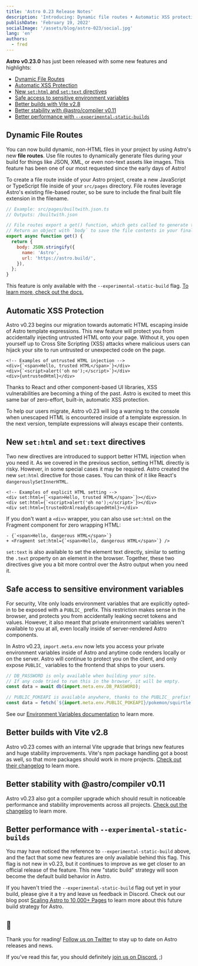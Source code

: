 ```yaml
---
title: 'Astro 0.23 Release Notes'
description: 'Introducing: Dynamic file routes • Automatic XSS protection • two new component directives • vite 2.8 • and more!'
publishDate: 'February 19, 2022'
socialImage: '/assets/blog/astro-023/social.jpg'
lang: 'en'
authors: 
  - fred
---
```


**Astro v0.23.0** has just been released with some new features and highlights:

- [Dynamic File Routes](#dynamic-file-routes)
- [Automatic XSS Protection](#automatic-xss-protection)
- [New `set:html` and `set:text` directives](#new-sethtml-and-settext-directives)
- [Safe access to sensitive environment variables](#safe-access-to-sensitive-environment-variables)
- [Better builds with Vite v2.8](#better-builds-with-vite-v28)
- [Better stability with @astro/compiler v0.11](#better-stability-with-astrocompiler-v011)
- [Better performance with `--experimental-static-builds`](#better-performance-with---experimental-static-builds)

## Dynamic File Routes

You can now build dynamic, non-HTML files in your project by using Astro's new **file routes**. Use file routes to dynamically generate files during your build for things like JSON, XML, or even non-text assets like images. This feature has been one of our most requested since the early days of Astro!

To create a file route inside of your Astro project, create a new JavaScript or TypeScript file inside of your `src/pages` directory. File routes leverage Astro's existing file-based router, so be sure to include the final built file extension in the filename.


```js
// Example: src/pages/builtwith.json.ts
// Outputs: /builtwith.json

// File routes export a get() function, which gets called to generate the file.
// Return an object with `body` to save the file contents in your final build.
export async function get() {
  return {
    body: JSON.stringify({
      name: 'Astro',
      url: 'https://astro.build/',
    }),
  };
}
```

This feature is only available with the `--experimental-static-build` flag. [To learn more, check out the docs.](https://docs.astro.build/en/core-concepts/astro-pages/#non-html-pages)

## Automatic XSS Protection

Astro v0.23 begins our migration towards automatic HTML escaping inside of Astro template expressions. This new feature will protect you from accidentally injecting untrusted HTML onto your page. Without it, you open yourself up to Cross Site Scripting (XSS) attacks where malicious users can hijack your site to run untrusted or unexpected code on the page.

```astro
<!-- Examples of untrusted HTML injection -->
<div>{`<span>Hello, trusted HTML</span>`}</div>
<div>{`<script>alert('oh no');</script>`}</div>
<div>{untrustedHtml}</div>
```

Thanks to React and other component-based UI libraries, XSS vulnerabilities are becoming a thing of the past. Astro is excited to meet this same bar of zero-effort, built-in, automatic XSS protection.

To help our users migrate, Astro v0.23 will log a warning to the console when unescaped HTML is encountered inside of a template expression. In the next version, template expressions will always escape their contents.

## New `set:html` and `set:text` directives

Two new directives are introduced to support better HTML injection when you need it. As we covered in the previous section, setting HTML directly is risky. However, in some special cases it may be required. Astro created the new `set:html` directive for those cases. You can think of it like React's `dangerouslySetInnerHTML`.

```astro
<!-- Examples of explicit HTML setting -->
<div set:html={`<span>Hello, trusted HTML</span>`}></div>
<div set:html={`<script>alert('oh no');</script>`}></div>
<div set:html={trustedOrAlreadyEscapedHtml}></div>
```

If you don't want a `<div>` wrapper, you can also use `set:html` on the Fragment component for zero wrapping HTML:

```
- {`<span>Hello, dangerous HTML</span>`}
+ <Fragment set:html={`<span>Hello, dangerous HTML</span>`} />
```

`set:text` is also available to set the element text directly, similar to setting the `.text` property on an element in the browser. Together, these two directives give you a bit more control over the Astro output when you need it.

## Safe access to sensitive environment variables

For security, Vite only loads environment variables that are explicitly opted-in to be exposed with a `PUBLIC_` prefix. This restriction makes sense in the browser, and protects you from accidentally leaking secret tokens and values. However, it also meant that private environment variables weren't available to you at all, even locally inside of server-rendered Astro components.

<p>In Astro v0.23, <code>import&#46;meta&#46;env</code> now lets you access your private environment variables inside of Astro and anytime code renders locally or on the server. Astro will continue to protect you on the client, and only expose <code>PUBLIC_</code> variables to the frontend that ships to your users. 

```js
// DB_PASSWORD is only available when building your site.
// If any code tried to run this in the browser, it will be empty.
const data = await db(import.meta.env.DB_PASSWORD);

// PUBLIC_POKEAPI is available anywhere, thanks to the PUBLIC_ prefix!
const data = fetch(`${import.meta.env.PUBLIC_POKEAPI}/pokemon/squirtle`);
```

See our <a href="https://docs.astro.build/en/guides/environment-variables/">Environment Variables documentation</a> to learn more.</p>

## Better builds with Vite v2.8

Astro v0.23 comes with an internal Vite upgrade that brings new features and huge stability improvements. Vite's npm package handling got a boost as well, so that more packages should work in more projects. [Check out their changelog](https://github.com/vitejs/vite/blob/main/packages/vite/CHANGELOG.md) to learn more.

## Better stability with @astro/compiler v0.11

Astro v0.23 also got a compiler upgrade which should result in noticeable performance and stability improvements across all projects. [Check out the changelog](https://github.com/withastro/compiler/releases) to learn more.

## Better performance with `--experimental-static-builds`
You may have noticed the reference to `--experimental-static-build` above, and the fact that some new features are only available behind this flag. This flag is not new in v0.23, but it continues to improve as we get closer to an official release of the feature. This new "static build" strategy will soon become the default build behavior in Astro.

If you haven't tried the `--experimental-static-build` flag out yet in your build, please give it a try and leave us feedback in Discord. Check out our blog post [Scaling Astro to 10,000+ Pages](/blog/experimental-static-build) to learn more about this future build strategy for Astro.


## 👋

Thank you for reading! [Follow us on Twitter](https://twitter.com/astrodotbuild) to stay up to date on Astro releases and news. 

If you've read this far, you should definitely [join us on Discord.](https://astro.build/chat) ;)
